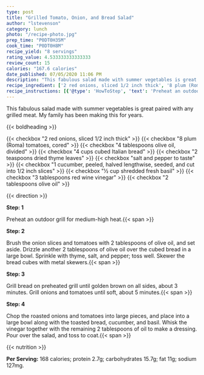```yaml
---
type: post
title: "Grilled Tomato, Onion, and Bread Salad"
author: "lstevenson"
category: lunch
photo: "/recipe-photo.jpg"
prep_time: "P0DT0H35M"
cook_time: "P0DT0H8M"
recipe_yield: "8 servings"
rating_value: 4.533333333333333
review_count: 15
calories: "167.6 calories"
date_published: 07/05/2020 11:06 PM
description: "This fabulous salad made with summer vegetables is great paired with any grilled meat. My family has been making this for years."
recipe_ingredient: ['2 red onions, sliced 1/2 inch thick', '8 plum (Roma) tomatoes, cored', '4 tablespoons olive oil, divided', '4 cups cubed Italian bread', '2 teaspoons dried thyme leaves', 'salt and pepper to taste', '1 cucumber, peeled, halved lengthwise, seeded, and cut into 1/2 inch slices', '½ cup shredded fresh basil', '3 tablespoons red wine vinegar', '2 tablespoons olive oil']
recipe_instructions: [{'@type': 'HowToStep', 'text': 'Preheat an outdoor grill for medium-high heat.\n'}, {'@type': 'HowToStep', 'text': 'Brush the onion slices and tomatoes with 2 tablespoons of olive oil, and set aside. Drizzle another 2 tablespoons of olive oil over the cubed bread in a large bowl. Sprinkle with thyme, salt, and pepper; toss well. Skewer the bread cubes with metal skewers.\n'}, {'@type': 'HowToStep', 'text': 'Grill bread on preheated grill until golden brown on all sides, about 3 minutes. Grill onions and tomatoes until soft, about 5 minutes.\n'}, {'@type': 'HowToStep', 'text': 'Chop the roasted onions and tomatoes into large pieces, and place into a large bowl along with the toasted bread, cucumber, and basil. Whisk the vinegar together with the remaining 2 tablespoons of oil to make a dressing. Pour over the salad, and toss to coat.\n'}]
---
```


This fabulous salad made with summer vegetables is great paired with any grilled meat. My family has been making this for years. 

{{< boldheading >}}

{{< checkbox "2  red onions, sliced 1/2 inch thick" >}}
{{< checkbox "8  plum (Roma) tomatoes, cored" >}}
{{< checkbox "4 tablespoons olive oil, divided" >}}
{{< checkbox "4 cups cubed Italian bread" >}}
{{< checkbox "2 teaspoons dried thyme leaves" >}}
{{< checkbox "salt and pepper to taste" >}}
{{< checkbox "1  cucumber, peeled, halved lengthwise, seeded, and cut into 1/2 inch slices" >}}
{{< checkbox "½ cup shredded fresh basil" >}}
{{< checkbox "3 tablespoons red wine vinegar" >}}
{{< checkbox "2 tablespoons olive oil" >}}


{{< direction >}}

**Step: 1**

Preheat an outdoor grill for medium-high heat.{{< span >}}

**Step: 2**

Brush the onion slices and tomatoes with 2 tablespoons of olive oil, and set aside. Drizzle another 2 tablespoons of olive oil over the cubed bread in a large bowl. Sprinkle with thyme, salt, and pepper; toss well. Skewer the bread cubes with metal skewers.{{< span >}}

**Step: 3**

Grill bread on preheated grill until golden brown on all sides, about 3 minutes. Grill onions and tomatoes until soft, about 5 minutes.{{< span >}}

**Step: 4**

Chop the roasted onions and tomatoes into large pieces, and place into a large bowl along with the toasted bread, cucumber, and basil. Whisk the vinegar together with the remaining 2 tablespoons of oil to make a dressing. Pour over the salad, and toss to coat.{{< span >}}

{{< nutrition >}}

**Per Serving:** 168 calories; protein 2.7g; carbohydrates 15.7g; fat 11g; sodium 127mg.